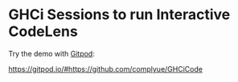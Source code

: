 # GHCi Sessions to run Interactive CodeLens

Try the demo with [Gitpod](https://gitpod.io):

https://gitpod.io/#https://github.com/complyue/GHCiCode
